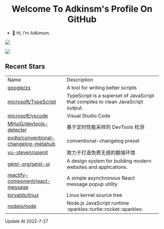 <h1 align="center">Welcome To Adkinsm's Profile On GitHub</h1>

- 👋 Hi, I’m Adkimsm.

![](https://github-readme-stats.vercel.app/api?username=adkimsm&show_icons=true&count_private=true&hide=prs&theme=default_repocard)

![](https://github-readme-stats.vercel.app/api/top-langs/?username=adkimsm&layout=compact)

## Recent Stars

<table>
  <tr>
    <td>Name</td>
    <td>Description</td>
  </tr>
  
  <tr>
    <td><a href=https://github.com/google/zx>google/zx</a></td>
    <td>A tool for writing better scripts</td>
  </tr>
  <tr>
    <td><a href=https://github.com/microsoft/TypeScript>microsoft/TypeScript</a></td>
    <td>TypeScript is a superset of JavaScript that compiles to clean JavaScript output.</td>
  </tr>
  <tr>
    <td><a href=https://github.com/microsoft/vscode>microsoft/vscode</a></td>
    <td>Visual Studio Code</td>
  </tr>
  <tr>
    <td><a href=https://github.com/MHuiG/devtools-detecter>MHuiG/devtools-detecter</a></td>
    <td>基于定时性能采样的 DevTools 检测</td>
  </tr>
  <tr>
    <td><a href=https://github.com/pvdlg/conventional-changelog-metahub>pvdlg/conventional-changelog-metahub</a></td>
    <td>conventional-changelog preset</td>
  </tr>
  <tr>
    <td><a href=https://github.com/yu-steven/openit>yu-steven/openit</a></td>
    <td>致力于打造免费无感的翻墙环境</td>
  </tr>
  <tr>
    <td><a href=https://github.com/geist-org/geist-ui>geist-org/geist-ui</a></td>
    <td>A design system for building modern websites and applications.</td>
  </tr>
  <tr>
    <td><a href=https://github.com/reactify-component/react-message>reactify-component/react-message</a></td>
    <td>A simple asynchronous React message popup utility</td>
  </tr>
  <tr>
    <td><a href=https://github.com/torvalds/linux>torvalds/linux</a></td>
    <td>Linux kernel source tree</td>
  </tr>
  <tr>
    <td><a href=https://github.com/nodejs/node>nodejs/node</a></td>
    <td>Node.js JavaScript runtime :sparkles::turtle::rocket::sparkles:</td>
  </tr>
</table>

Update At 2022-7-27
